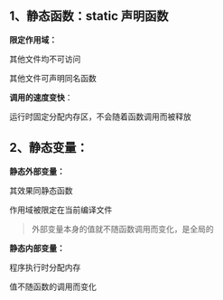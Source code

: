 ## 1、静态函数：static 声明函数

**限定作用域：**

其他文件均不可访问

其他文件可声明同名函数

**调用的速度变快**：

运行时固定分配内存区，不会随着函数调用而被释放

## 2、静态变量：

**静态外部变量：**

其效果同静态函数

作用域被限定在当前编译文件

> 外部变量本身的值就不随函数调用而变化，是全局的

**静态内部变量：**

程序执行时分配内存

值不随函数的调用而变化